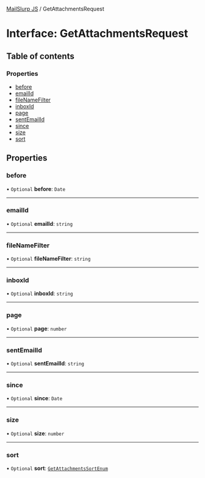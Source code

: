 [MailSlurp JS](../README.md) / GetAttachmentsRequest

# Interface: GetAttachmentsRequest

## Table of contents

### Properties

- [before](GetAttachmentsRequest.md#before)
- [emailId](GetAttachmentsRequest.md#emailid)
- [fileNameFilter](GetAttachmentsRequest.md#filenamefilter)
- [inboxId](GetAttachmentsRequest.md#inboxid)
- [page](GetAttachmentsRequest.md#page)
- [sentEmailId](GetAttachmentsRequest.md#sentemailid)
- [since](GetAttachmentsRequest.md#since)
- [size](GetAttachmentsRequest.md#size)
- [sort](GetAttachmentsRequest.md#sort)

## Properties

### before

• `Optional` **before**: `Date`

___

### emailId

• `Optional` **emailId**: `string`

___

### fileNameFilter

• `Optional` **fileNameFilter**: `string`

___

### inboxId

• `Optional` **inboxId**: `string`

___

### page

• `Optional` **page**: `number`

___

### sentEmailId

• `Optional` **sentEmailId**: `string`

___

### since

• `Optional` **since**: `Date`

___

### size

• `Optional` **size**: `number`

___

### sort

• `Optional` **sort**: [`GetAttachmentsSortEnum`](../enums/GetAttachmentsSortEnum.md)
